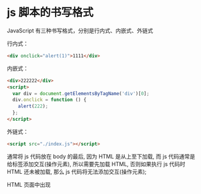 # js 脚本的书写格式

JavaScript 有三种书写格式，分别是行内式、内嵌式、外链式

行内式：

```html
<div onclick="alert(1)">1111</div>
```

内嵌式：

```html
<div>222222</div>
<script>
  var div = document.getElementsByTagName('div')[0];
  div.onclick = function () {
    alert(222);
  };
</script>
```

外链式：

```html
<script src="./index.js"></script>
```

通常将 js 代码放在 body 的最后, 因为 HTML 是从上至下加载, 而 js 代码通常是给标签添加交互(操作元素), 所以需要先加载 HTML, 否则如果执行 js 代码时 HTML 还未被加载, 那么 js 代码将无法添加交互(操作元素);

HTML 页面中出现<script>标签后，就会让页面暂停等待脚本的解析和执行。无论当前脚本是内嵌式还是外链式，页面的下载和渲染都必须停下来等待脚本的执行完成才能继续, 所以如果把 js 代码写在 head 中, 那么 js 代码没有执行完毕之前后续网页无法查看

# 语句

JavaScript 程序的执行单位为行（line），也就是一行一行地执行。一般情况下，每一行就是一个语句。

语句（statement）是为了完成某种任务而进行的操作。

```js
var res = 1 + 2;
```

这条语句先用 var 命令，声明了变量 a，然后将 1 + 3 的运算结果赋值给变量 a。

`1 + 3`叫做表达式（expression），指一个为了得到返回值的计算式。

语句和表达式的区别：

- 语句主要为了进行某种操作，一般情况下不需要返回值
- 表达式为了得到返回值，一定会返回一个值。

凡是 JavaScript 语言中预期为值的地方，都可以使用表达式。比如，赋值语句的等号右边，预期是一个值，因此可以放置各种表达式。

语句以分号结尾，一个分号就表示一个语句结束。多个语句可以写在一行内。

分号前面可以没有任何内容，JavaScript 引擎将其视为空语句。

表达式不需要分号结尾。一旦在表达式后面添加分号，则 JavaScript 引擎就将表达式视为语句，这样会产生一些没有任何意义的语句。

# 变量

变量是对**值**的具名引用。变量就是为**值**起名，然后引用这个名字，就等同于引用这个值。变量的名字就是变量名。

JavaScript 的变量名区分大小写，A 和 a 是两个不同的变量。

变量的声明和赋值，是分开的两个步骤

```js
var a = 1;
// 实际步骤如下：
var a;
a = 1;
```

如果只是声明变量而没有赋值，则该变量的值是 undefined。

undefined 是一个特殊的值，表示**无定义**。

# 标识符

标识符（identifier）指的是用来识别各种值的合法名称。最常见的标识符就是变量名，以及后面要提到的函数名。JavaScript 语言的标识符对大小写敏感，所以 a 和 A 是两个不同的标识符。

标识符有一套命名规则，不符合规则的就是非法标识符。JavaScript 引擎遇到非法标识符，就会报错。

标识符命名规则:

- 第一个字符，可以是任意 Unicode 字母（包括英文字母和其他语言的字母），以及美元符号（`$`）和下划线（`_`）。
- 第二个字符及后面的字符，除了 Unicode 字母、美元符号和下划线，还可以用数字 0-9。

JavaScript 有一些保留字，不能用作标识符：`arguments、break、case、catch、class、const、continue、debugger、default、delete、do、else、enum、eval、export、extends、false、finally、for、function、if、implements、import、in、instanceof、interface、let、new、null、package、private、protected、public、return、static、super、switch、this、throw、true、try、typeof、var、void、while、with、yield`。

# 注释

JavaScript 提供两种注释的写法：一种是单行注释，用`//`起头；另一种是多行注释，放在`/**/`之间。

```js
// 这是单行注释

/*
 这是
 多行
 注释
*/
```

# js 的原始值与引用值

原始值也叫基本类型：Number、String、Boolean、null、undefined

这些类型在内存中分别占有固定大小的空间，他们的值保存在栈空间，我们通过按值来访问的。

原始值是我把一个值放到另一个值里面，改了第一个值，第二个值不变

![](assets/2020-05-28-22-58-31.png)

引用值：Object、Function、Array、date、RegExp...

引用类型，值大小不固定，栈内存中存放地址指向堆内存中的对象。是按引用访问的。

引用值是把第一个值放到第二个值里面，改第一个值，第二个值也改变

![](assets/2020-05-28-22-59-57.png)

存放在堆内存中的对象，变量实际保存的是一个指针，这个指针指向另一个位置。每个空间大小不一样，要根据情况开进行特定的分配。

当我们需要访问引用类型（如**对象，数组，函数**等）的值时，首先从栈中获得该对象的地址指针，然后再从堆内存中取得所需的数据。

js 由值决定类型。原始值和引用值唯一的不同是赋值形式不同

## 字符串

字符串就是零个或多个排在一起的字符，放在单引号或双引号之中。

连接运算符（+）可以连接多个单行字符串，将长字符串拆成多行书写，输出的时候也是单行。
反斜杠（`\`）在字符串内有特殊含义，用来表示一些特殊字符，所以又称为转义符。

## null 与 undefined

null 与 undefined 都可以表示**没有**，含义非常相似。将一个变量赋值为 undefined 或 null，老实说，语法效果几乎没区别。

在 if 语句中，它们都会被自动转为 false，相等运算符（==）甚至直接报告两者相等。

![](assets/2020-05-29-20-58-05.png)

区别是这样的：

- null 是一个表示**空**的对象，转为数值时为 0；
- undefined 是一个表示**此处无定义**的原始值，转为数值时为 NaN。

## 布尔值

布尔值代表**真**和**假**两个状态。**真**用关键字 true 表示，**假**用关键字 false 表示。布尔值只有这两个值。

下列运算符会返回布尔值：

- 前置逻辑运算符： ! (Not)
- 相等运算符：===，!==，==，!=
- 比较运算符：>，>=，<，<=

如果 JavaScript 预期某个位置应该是布尔值，会将该位置上现有的值自动转为布尔值。转换规则是除了下面六个值被转为 false，其他值都视为 true。

- `undefined`
- `null`
- `false`
- `0`
- `NaN`
- `""`或`''`（空字符串）

## 数值

JavaScript 内部，所有数字都是以 64 位浮点数形式储存，即使整数也是如此。所以，1 与 1.0 是相同的，是同一个数。

![](assets/2020-05-29-21-05-37.png)

根据标准，64 位浮点数的指数部分的长度是 11 个二进制位，意味着指数部分的最大值是 2047（2 的 11 次方减 1）。也就是说，64 位浮点数的指数部分的值最大为 2047，分出一半表示负数，则 JavaScript 能够表示的数值范围为 21024 到 2-1023（开区间），超出这个范围的数无法表示。

如果一个数大于等于 2 的 1024 次方，那么就会发生**正向溢出**，即 JavaScript 无法表示这么大的数，这时就会返回 Infinity。

如果一个数小于等于 2 的-1075 次方（指数部分最小值-1023，再加上小数部分的 52 位），那么就会发生为“负向溢出”，即 JavaScript 无法表示这么小的数，这时会直接返回 0。

![](assets/2020-05-29-21-07-07.png)

JavaScript 提供了几个特殊的数值

1. 正零和负零：JavaScript 内部实际上存在 2 个 0。一个是`+0`，一个是`-0`，区别就是 64 位浮点数表示法的符号位不同。它们是等价的。唯一有区别的场合是，`+0`或`-0`当作分母，返回的值是不相等的。

   ![](assets/2020-05-29-21-10-16.png)

2. NaN：NaN 是 JavaScript 的特殊值，表示“非数字”（Not a Number），主要出现在将字符串解析成数字出错的场合。

   ![](assets/2020-05-29-21-11-43.png)

   - NaN 不等于任何值，包括它本身。
   - NaN 在布尔运算时被当作 false。
   - NaN 与任何数（包括它自己）的运算，得到的都是 NaN。

   ![](assets/2020-05-29-21-14-47.png)

3. Infinity：表示**无穷**，用来表示两种场景。一种是一个正的数值太大，或一个负的数值太小，无法表示；另一种是非 0 数值除以 0，得到 Infinity。Infinity 与 NaN 比较，总是返回 false。

   ![](assets/2020-05-29-21-17-03.png)

   ![](assets/2020-05-29-21-20-04.png)

   - Infinity 与 null 计算时，null 会转成 0，等同于与 0 的计算。

     ![](assets/2020-05-29-21-22-10.png)

   - Infinity 与 undefined 计算，返回的都是 NaN。

     ![](assets/2020-05-29-21-23-33.png)

isNaN 方法可以用来判断一个值是否为 NaN。

但是，isNaN 只对数值有效，如果传入其他值，会被先转成数值。比如，传入字符串的时候，字符串会被先转成 NaN，所以最后返回 true，这一点要特别引起注意。也就是说，isNaN 为 true 的值，有可能不是 NaN，而是一个字符串。

出于同样的原因，对于对象和数组，isNaN 也返回 true。

但是，对于空数组和只有一个数值成员的数组，isNaN 返回 false。

![](assets/2020-05-29-21-27-43.png)

# 内存之栈内存与堆内存

栈(stack)会自动分配内存空间，会自动释放。堆(heap)动态分配的内存，大小不定也不会自动释放。

堆：队列优先,先进先出；由操作系统自动分配释放 ，存放函数的参数值，局部变量的值等。

栈：先进后出；动态分配的空间 一般由程序员分配释放， 若程序员不释放，程序结束时可能由 OS 回收，分配方式倒是类似于链表。

# 引用值中的数组与对象初识

数组就是专门用于存储一组数据的

创建数组：`var 变量名称 = new Array(size);`

往数组中存储数据：`变量名称[索引号] = 需要存储的数据;`

从数组中获取存储的数据：`变量名称[索引号];`

如果数组对应的索引中没有存储数据, 默认存储的就是 undefined

JavaScript 中访问了数组中不存在的索引不会报错, 会返回 undefined

![](assets/2020-05-29-20-36-45.png)

通过字面量创建数组：`var arr = [1, 'a', true];`

JavaScript 中提供了一个默认的类 Object, 我们可以通过这个类来创建对象

由于我们是使用系统默认的类创建的对象, 所以系统不知道我们想要什么属性和行为, 所以我们必须手动的添加我们想要的属性和行为

通过`对象名称.属性名称 = 值;`给一个对象添加属性

通过`对象名称.行为名称 = 函数;`给一个对象添加行为

属性名称和取值之间用冒号隔开, 属性和属性之间用逗号隔开

![](assets/2020-05-29-20-44-53.png)
